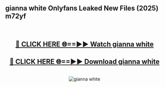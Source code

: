 <h2>gianna white Onlyfans Leaked New Files (2025) m72yf</h2>
<br>
<div align="center">
<h2><a href="https://mediafiles.top/gianna_white&ref=git" rel="nofollow">🔴 CLICK HERE 🌐==►► Watch gianna white</a></h2>
<h2><a href="https://mediafiles.top/gianna_white&ref=git" rel="nofollow">🔴 CLICK HERE 🌐==►► Download gianna white</a></h2>
<br>
<a href="https://mediafiles.top/gianna_white&ref=git" rel="nofollow" data-target="animated-image.originalLink"><img src="https://i.ibb.co.com/xMMVF88/686577567.gif" alt="gianna white" style="max-width: 100%; display: inline-block;" data-target="animated-image.originalImage"></a>
</div>
<br>
<br>